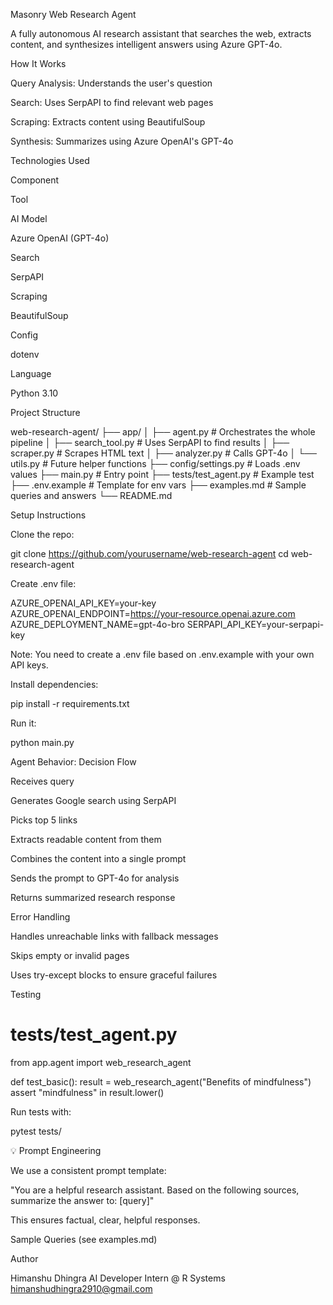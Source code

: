 Masonry Web Research Agent

A fully autonomous AI research assistant that searches the web, extracts content, and synthesizes intelligent answers using Azure GPT-4o.

How It Works

Query Analysis: Understands the user's question

Search: Uses SerpAPI to find relevant web pages

Scraping: Extracts content using BeautifulSoup

Synthesis: Summarizes using Azure OpenAI's GPT-4o

Technologies Used

Component

Tool

AI Model

Azure OpenAI (GPT-4o)

Search

SerpAPI

Scraping

BeautifulSoup

Config

dotenv

Language

Python 3.10

Project Structure

web-research-agent/
├── app/
│   ├── agent.py         # Orchestrates the whole pipeline
│   ├── search_tool.py   # Uses SerpAPI to find results
│   ├── scraper.py       # Scrapes HTML text
│   ├── analyzer.py      # Calls GPT-4o
│   └── utils.py         # Future helper functions
├── config/settings.py   # Loads .env values
├── main.py              # Entry point
├── tests/test_agent.py  # Example test
├── .env.example         # Template for env vars
├── examples.md          # Sample queries and answers
└── README.md

Setup Instructions

Clone the repo:

git clone https://github.com/yourusername/web-research-agent
cd web-research-agent

Create .env file:

AZURE_OPENAI_API_KEY=your-key
AZURE_OPENAI_ENDPOINT=https://your-resource.openai.azure.com
AZURE_DEPLOYMENT_NAME=gpt-4o-bro
SERPAPI_API_KEY=your-serpapi-key

Note: You need to create a .env file based on .env.example with your own API keys.

Install dependencies:

pip install -r requirements.txt

Run it:

python main.py

Agent Behavior: Decision Flow

Receives query

Generates Google search using SerpAPI

Picks top 5 links

Extracts readable content from them

Combines the content into a single prompt

Sends the prompt to GPT-4o for analysis

Returns summarized research response

Error Handling

Handles unreachable links with fallback messages

Skips empty or invalid pages

Uses try-except blocks to ensure graceful failures

Testing

# tests/test_agent.py
from app.agent import web_research_agent

def test_basic():
    result = web_research_agent("Benefits of mindfulness")
    assert "mindfulness" in result.lower()

Run tests with:

pytest tests/

💡 Prompt Engineering

We use a consistent prompt template:

"You are a helpful research assistant. Based on the following sources, summarize the answer to: [query]"

This ensures factual, clear, helpful responses.

Sample Queries (see examples.md)





Author

Himanshu Dhingra AI Developer Intern @ R Systems himanshudhingra2910@gmail.com


